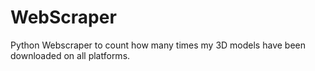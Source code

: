 # WebScraper
Python Webscraper to count how many times my 3D models have been downloaded on all platforms.
